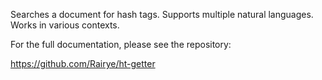 Searches a document for hash tags. Supports multiple natural languages. Works in various contexts.

For the full documentation, please see the repository:

https://github.com/Rairye/ht-getter